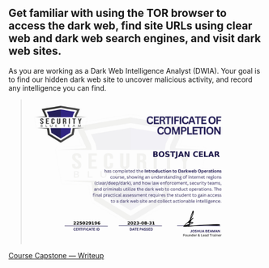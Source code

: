 Get familiar with using the TOR browser to access the dark web, find site URLs using clear web and dark web search engines, and visit dark web sites.
---
As you are working as a Dark Web Intelligence Analyst (DWIA). Your goal is to find our hidden dark web site to uncover malicious activity, and record any intelligence you can find.


> <img width="400" src="https://github.com/C3LKO/Security-Blue-Team/blob/main/Assets/Introduction%20to%20Dark%20Web%20Operations-course.jpg"> <br>

[Course Capstone — Writeup](https://medium.com/@s9804562/introduction-to-dark-web-operations-course-capstone-writeup-4392e7b74292)
